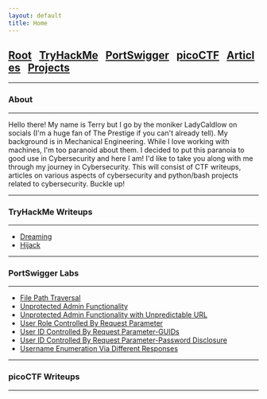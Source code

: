 ```yaml
---
layout: default
title: Home
---
```


<!--Favicon-->
<link rel="shortcut icon" href="favico.ico" type="image/vnd.microsoft.icon">
<h2 class="mume-header" id="mainindexhtml-nbspnbsp-contactcontacthtml"><a 
href="./index.html">Root</a>&#xA0;&#xA0;&#xA0;<a 
href="/content/thm/index.html">TryHackMe</a>&#xA0;&#xA0;&#xA0;<a                                                           href="/content/portswigger/index.html">PortSwigger</a>&#xA0;&#xA0;&#xA0;<a 
href="/content/ptd/index.html">picoCTF</a>&#xA0;&#xA0;&#xA0;<a href="/content/articles/index.html">Articles</a>&#xA0;&#xA0;&#xA0;<a href="/content/projects/index.html">Projects</a>&#xA0;&#xA0;&#xA0;</h2>

* * *
### About 
* * *

Hello there! My name is Terry but I go by the moniker LadyCaldlow on socials (I'm a huge fan of The Prestige if you can't already tell). My background is in Mechanical Engineering. While I love working with machines, I'm too paranoid about them. I decided to put this paranoia to good use in Cybersecurity and here I am! I'd like to take you along with me through my journey in Cybersecurity. This will consist of CTF writeups, articles on various aspects of cybersecurity and python/bash projects related to cybersecurity. Buckle up! 


* * *
### **TryHackMe Writeups**
* * *
<!-- - [[Jan 21 2023]] [TakeOver](https://markuched13.github.io/posts/thm/takeover.html) `Subdomain Enumeration`
- [[Jan 28 2023]] [ReversingELF](https://markuched13.github.io/posts/thm/reversingelf.html) `Reverse Engineering`
- [[Jan 28 2023]] [0x41haz](https://markuched13.github.io/posts/thm/0x41haz.html) `Reverse Engineering`
- [[Feb 05 2023]] [EavesDropper](https://markuched13.github.io/posts/thm/eavesdrop.html) `Pspy, Path Hijack, Scripting`
- [[Feb 08 2023]] [PythonBasic](https://markuched13.github.io/posts/thm/pythonbasics.html) `Python`
- [[Feb 09 2023]] [UnbakedPie](https://markuched13.github.io/posts/thm/unbakedpie.html) `Python Deserialization, Docker, Python Library Hijack`
- [[Feb 11 2023]] [MD2PDF](https://markuched13.github.io/posts/thm/md2pdf.html) `SSRF`
- [[Feb 14 2023]] [DearQA](https://markuched13.github.io/posts/thm/dearqa.html) `Ret2Win (BOF)`-->
- [Dreaming](https://LadyCaldlow.github.io/content/thm/Dreaming.html)
- [Hijack](https://LadyCaldlow.github.io/content/thm/Hijack.html) 


* * *
### **PortSwigger Labs**
* * *
<!-- - [[Jan 18 2023]] [ScriptKiddie](https://markuched13.github.io/posts/htb/scriptkiddie.html) `Msfvenom, Command Injection, Sudo`
- [[Jan 18 2023]] [Lame](https://markuched13.github.io/posts/htb/lame.html) `Metasploit, Command Injection`
- [[Jan 18 2023]] [Legacy](https://markuched13.github.io/posts/htb/legacy.html) `Metasploit`
- [[Jan 18 2023]] [Devel](https://markuched13.github.io/posts/htb/devel.html) `File Upload, RCE`
- [[Jan 18 2023]] [Beep](https://markuched13.github.io/posts/htb/beep.html) `LFI, Hydra`
- [[Jan 18 2023]] [Optimum](https://markuched13.github.io/posts/htb/optimum.html) `Command Injection`
- [[Jan 18 2023]] [Arctic](https://markuched13.github.io/posts/htb/arctic.html) `ColdFusion, RCE` 
- [[Aug. 7 2023]] [irked](https://sec-fortress.github.io/posts/htb/posts/irked.html) `Enumeration, IRCD, Steganography`
- [[Aug. 10 2023]] [Templated](https://sec-fortress.github.io/posts/htb/posts/templated.html) `Flask, SSTI, RCE`-->
- [File Path Traversal](https://LadyCaldlow.github.io/content/portswigger/PathTraversal.html)
- [Unprotected Admin Functionality](https://LadyCaldlow.github.io/content/portswigger/UnprotectedAdminFuctionality.html)
- [Unprotected Admin Functionality with Unpredictable URL](https://LadyCaldlow.github.io/content/portswigger/UnprotectedAdminFnURL.html)
- [User Role Controlled By Request Parameter](https://LadyCaldlow.github.io/content/portswigger/UserRoleReqPar.html)
- [User ID Controlled By Request Parameter-GUIDs](https://LadyCaldlow.github.io/content/portswigger/UnpredictableUID.html)
- [User ID Controlled By Request Parameter-Password Disclosure](https://LadyCaldlow.github.io/content/portswigger/UIDPassDisc.html)
- [Username Enumeration Via Different Responses](https://LadyCaldlow.github.io/content/portswigger/UnameEnum.html)


* * *
### **picoCTF Writeups**
* * *
<!-- - [[Jan 21 2023]] [TakeOver](https://markuched13.github.io/posts/thm/takeover.html) `Subdomain Enumeration`
- [[Jan 28 2023]] [ReversingELF](https://markuched13.github.io/posts/thm/reversingelf.html) `Reverse Engineering`
- [[Jan 28 2023]] [0x41haz](https://markuched13.github.io/posts/thm/0x41haz.html) `Reverse Engineering`
- [[Feb 05 2023]] [EavesDropper](https://markuched13.github.io/posts/thm/eavesdrop.html) `Pspy, Path Hijack, Scripting`
- [[Feb 08 2023]] [PythonBasic](https://markuched13.github.io/posts/thm/pythonbasics.html) `Python`
- [[Feb 09 2023]] [UnbakedPie](https://markuched13.github.io/posts/thm/unbakedpie.html) `Python Deserialization, Docker, Python Library Hijack`
- [[Feb 11 2023]] [MD2PDF](https://markuched13.github.io/posts/thm/md2pdf.html) `SSRF`
- [[Feb 14 2023]] [DearQA](https://markuched13.github.io/posts/thm/dearqa.html) `Ret2Win (BOF)`
- [Dreaming](https://LadyCaldlow.github.io/content/thm/Dreaming.html)
- [Hijack](https://LadyCaldlow.github.io/content/thm/Hijack.html)-->



